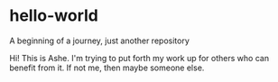 # hello-world
A beginning of a journey, just another repository

Hi! This is Ashe. I'm trying to put forth my work up for others who can benefit from it. If not me, then maybe someone else.
